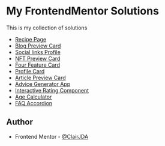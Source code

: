 # My FrontendMentor Solutions

This is my collection of solutions

- [Recipe Page](./recipe-page-main)
- [Blog Preview Card](./blog-preview-card-main)
- [Social links Profile](./social-links-profile-main)
- [NFT Preview Card](./nft-preview-card-component-main)
- [Four Feature Card](./four-card-feature-section-master)
- [Profile Card](./profile-card-component-main)
- [Article Preview Card](./article-preview-component-master)
- [Advice Generator App](./advice-generator-app-main)
- [Interactive Rating Component](./interactive-rating-component-main)
- [Age Calculator](./age-calculator-app-main)
- [FAQ Accordion](./faq-accordion-main/)

## Author

- Frontend Mentor - [@ClairJDA](https://www.frontendmentor.io/profile/ClairJDA)